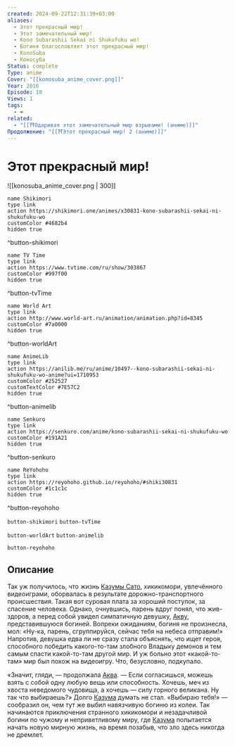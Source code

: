 ```yaml
---
created: 2024-09-22T12:31:39+03:00
aliases:
  - Этот прекрасный мир!
  - Этот замечательный мир!
  - Kono Subarashii Sekai ni Shukufuku wo!
  - Богиня благословляет этот прекрасный мир!
  - KonoSuba
  - Коносуба
Status: complete
Type: anime
Cover: "[[konosuba_anime_cover.png]]"
Year: 2016
Episode: 10
Views: 1
tags:
  - ❤
related:
  - "[[⛩️Одаривая этот замечательный мир взрывами! (аниме)]]"
Продолжение: "[[⛩️Этот прекрасный мир! 2 (аниме)]]"
---
```


# Этот прекрасный мир!

![[konosuba_anime_cover.png | 300]]

```button
name Shikimori
type link
action https://shikimori.one/animes/x30831-kono-subarashii-sekai-ni-shukufuku-wo
customColor #4682b4
hidden true
```
^button-shikimori

```button
name TV Time
type link
action https://www.tvtime.com/ru/show/303867
customColor #997f00
hidden true
```
^button-tvTime

```button
name World Art
type link
action http://www.world-art.ru/animation/animation.php?id=8345
customColor #7a0000
hidden true
```
^button-worldArt

```button
name AnimeLib
type link
action https://anilib.me/ru/anime/10497--kono-subarashii-sekai-ni-shukufuku-wo-anime?ui=1710953
customColor #252527
customTextColor #7E57C2
hidden true
```
^button-animelib

```button
name Senkuro
type link
action https://senkuro.com/anime/kono-subarashii-sekai-ni-shukufuku-wo
customColor #191A21
hidden true
```
^button-senkuro

```button
name ReYohoho
type link
action https://reyohoho.github.io/reyohoho/#shiki30831
customColor #1c1c1c
hidden true
```
^button-reyohoho



`button-shikimori` `button-tvTime`

`button-worldArt` `button-animelib`

`button-reyohoho`

## Описание

Так уж получилось, что жизнь [Казумы Сато](https://shikimori.one/characters/117221-kazuma-satou), хикикомори, увлечённого видеоиграми, оборвалась в результате дорожно-транспортного происшествия. Такая вот суровая плата за хороший поступок, за спасение человека. Однако, очнувшись, парень вдруг понял, что жив-здоров, а перед собой увидел симпатичную девушку, [Акву](https://shikimori.one/characters/117223-aqua), представившуюся богиней. Вопреки ожиданиям, богиня не произнесла, мол: «Ну-ка, парень, сгруппируйся, сейчас тебя на небеса отправим!» Напротив, девушка едва ли не сразу стала объяснять, что ищет героя, способного победить какого-то-там злобного Владыку демонов и тем самым спасти какой-то-там другой мир. И уж больно этот «какой-то-там» мир был похож на видеоигру. Что, безусловно, подкупало.

«Значит, гляди, — продолжала [Аква](https://shikimori.one/characters/117223-aqua). — Если согласишься, можешь взять с собой одну любую вещь или способность. Хочешь, меч из хвоста неведомого чудовища, а хочешь — силу горного великана. Ну так что выбираешь?» Долго [Казума](https://shikimori.one/characters/117221-kazuma-satou) думать не стал. «Выбираю тебя!» — сообразил он, чем тут же выбил навязчивую богиню из колеи. Так начинаются приключения странного хикикомори и незадачливой богини по чужому и неприветливому миру, где [Казума](https://shikimori.one/characters/117221-kazuma-satou) попытается начать новую мирную жизнь, на время позабыв, что зло здесь никогда не дремлет.
